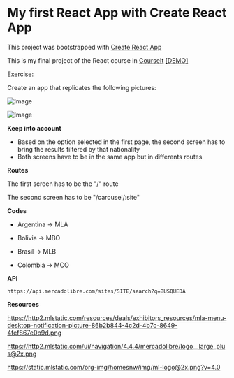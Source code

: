 # My first React App with Create React App 

This project was bootstrapped with [Create React App](https://github.com/facebook/create-react-app) 

This is my final project of the React course in [CourseIt](https://www.courseit.io) [[DEMO]](https://juliponti.github.io/meli-react-app/)


Exercise:

Create an app that replicates the following pictures:

![Image](https://courseit-statics.nyc3.digitaloceanspaces.com/contenido/online/react/meli1.png)

![Image](https://courseit-statics.nyc3.digitaloceanspaces.com/contenido/online/react/meli2.png)

**Keep into account**

- Based on the option selected in the first page, the second screen has to bring the results filtered by that nationality 
- Both screens have to be in the same app but in differents routes


**Routes**

The first screen has to be the "/" route

The second screen has to be "/carousel/:site"

**Codes**

- Argentina -> MLA

- Bolivia -> MBO

- Brasil -> MLB

- Colombia -> MCO

**API**

`https://api.mercadolibre.com/sites/SITE/search?q=BUSQUEDA`

**Resources**

https://http2.mlstatic.com/resources/deals/exhibitors_resources/mla-menu-desktop-notification-picture-86b2b844-4c2d-4b7c-8649-4fef867e0b9d.png

https://http2.mlstatic.com/ui/navigation/4.4.4/mercadolibre/logo__large_plus@2x.png

https://static.mlstatic.com/org-img/homesnw/img/ml-logo@2x.png?v=4.0
